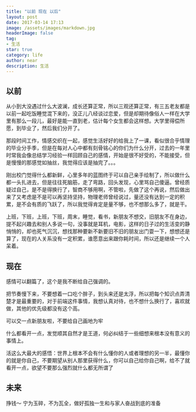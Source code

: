```yaml
---
title: "以前 现在 以后"
layout: post
date: 2017-03-14 17:13
image: /assets/images/markdown.jpg
headerImage: false
tag:
- 生活
star: true
category: life
author: near
description: 生活
---
```


## 以前

从小到大没遇过什么大波澜，成长还算正常，所以三观还算正常，有三五老友都是以前一起吃饭睡觉混下来的，没正儿八经谈过恋爱，但是却期待像俗人一样在大学里有那么一段儿，最好是能一直到老，估计每个女生都会这样想。大学里得偿所愿，到毕业了，然后我们分开了。

那段时间工作，情感交织在一起，感觉生活好好的给我上了一课，看似很合乎情理的毕业分手季，但是在每对人心中都有刻骨铭心的你们为什么分开，过去的一年里时常我会像总结学习经验一样回顾自己的感情，开始是很不好受的，不能接受，但是慢慢的那感觉如抽丝，我觉得应该是抽完了。。。

刚出校门觉得什么都新鲜，心里多年的蓝图终于可以自己亲手绘制了，所以做什么都一头扎进去，但是往往死脑筋，走了弯路，回头发现，心里骂自己傻逼。曾经质疑过自己，是不是得换行了，智商不够用啊，不管啦，先做了这个再说，然后做出来了又考虑是不是可以再坚持坚持，物理老师曾经说过，量还没有达到一定的积累，是不会有质的飞跃了，所以我觉得肯定是量不够，也不想那么多了，就是干。

上班，下班，上班，下班，周末，睡觉，看书，新朋友不想交，旧朋友不在身边，提不起兴趣去和别人多说一句，没事就是耳机，电影，这样的日子过的生活变的静悄悄的，却也死气沉沉，想找那种要新不新要旧不旧的朋友出门耍一下，想想还是算了，现在的人关系没有一定积累，谁愿意出来跟你耗时间，所以还是继续一个人呆着。

## 现在

感情可以翻篇了，这个是我不断给自己强调的。

把节奏慢下来，不要想着一口吃个胖子，到头来还是太浮，所以把每个知识点弄清楚才是最重要的，对于前端这件事情，我想认真对待，也不想什么换行了，喜欢就做，其他的优先级都没有这个高。

可以交一点新朋友啦，不要给自己画地为牢

什么都看开一点，发觉顺其自然才是王道，何必纠结于一些细想来根本没有意义的事情上。

活这么大最大的感悟：世界上根本不会有什么懂你的人或者理想的另一半，最懂你的就是你自己，不要期望从别人那里获得什么，你可以自己给你自己啊，给不了就看开一点，欲望不要那么强烈就什么都无所谓了


## 未来

挣钱～   宁为玉碎，不为瓦全，做好孤独一生和与家人奋战到底的准备
